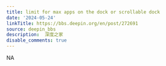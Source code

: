 ```yaml
---
title: limit for max apps on the dock or scrollable dock
date: '2024-05-24'
linkTitle: https://bbs.deepin.org/en/post/272691
source: deepin_bbs
description:  深度之家 
disable_comments: true
---
```

NA
